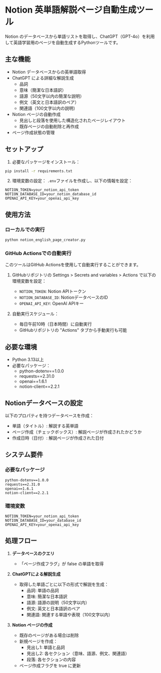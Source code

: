 # Notion 英単語解説ページ自動生成ツール

Notion のデータベースから単語リストを取得し、ChatGPT（GPT-4o）を利用して英語学習用のページを自動生成するPythonツールです。

## 主な機能

- Notion データベースからの英単語取得
- ChatGPT による詳細な解説生成
  - 品詞
  - 意味（簡潔な日本語訳）
  - 語源（50文字以内の簡潔な説明）
  - 例文（英文と日本語訳のペア）
  - 関連語（100文字以内の説明）
- Notion ページの自動作成
  - 見出しと段落を使用した構造化されたページレイアウト
  - 既存ページの自動削除と再作成
- ページ作成状態の管理

## セットアップ

1. 必要なパッケージをインストール：
```bash
pip install -r requirements.txt
```

2. 環境変数の設定：
`.env`ファイルを作成し、以下の情報を設定：
```
NOTION_TOKEN=your_notion_api_token
NOTION_DATABASE_ID=your_notion_database_id
OPENAI_API_KEY=your_openai_api_key
```

## 使用方法

### ローカルでの実行

```bash
python notion_english_page_creator.py
```

### GitHub Actionsでの自動実行

このツールはGitHub Actionsを使用して自動実行することができます。

1. GitHubリポジトリの Settings > Secrets and variables > Actions で以下の環境変数を設定：
   - `NOTION_TOKEN`: Notion APIトークン
   - `NOTION_DATABASE_ID`: NotionデータベースのID
   - `OPENAI_API_KEY`: OpenAI APIキー

2. 自動実行スケジュール：
   - 毎日午前10時（日本時間）に自動実行
   - GitHubリポジトリの "Actions" タブから手動実行も可能

## 必要な環境

- Python 3.13以上
- 必要なパッケージ：
  - python-dotenv==1.0.0
  - requests==2.31.0
  - openai==1.6.1
  - notion-client==2.2.1

## Notionデータベースの設定

以下のプロパティを持つデータベースを作成：
- 単語（タイトル）: 解説する英単語
- ページ作成（チェックボックス）: 解説ページが作成されたかどうか
- 作成日時（日付）: 解説ページが作成された日付

## システム要件

### 必要なパッケージ
```
python-dotenv==1.0.0
requests==2.31.0
openai==1.6.1
notion-client==2.2.1
```

### 環境変数
```
NOTION_TOKEN=your_notion_api_token
NOTION_DATABASE_ID=your_database_id
OPENAI_API_KEY=your_openai_api_key
```

## 処理フロー

1. **データベースのクエリ**
   - 「ページ作成フラグ」が false の単語を取得

2. **ChatGPTによる解説生成**
   - 取得した単語ごとに以下の形式で解説を生成：
     - 品詞: 単語の品詞
     - 意味: 簡潔な日本語訳
     - 語源: 語源の説明（50文字以内）
     - 例文: 英文と日本語訳のペア
     - 関連語: 関連する単語や表現（100文字以内）

3. **Notion ページの作成**
   - 既存のページがある場合は削除
   - 新規ページを作成：
     - 見出し1: 単語と品詞
     - 見出し2: 各セクション（意味、語源、例文、関連語）
     - 段落: 各セクションの内容
   - ページ作成フラグを true に更新
